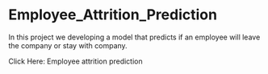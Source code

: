 # Employee_Attrition_Prediction
In this project we developing a model that predicts if an employee  will leave the company or stay with company.


Click Here: Employee attrition prediction
